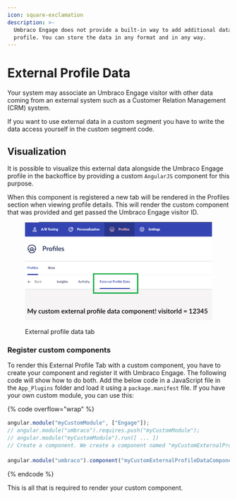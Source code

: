 ```yaml
---
icon: square-exclamation
description: >-
  Umbraco Engage does not provide a built-in way to add additional data to a
  profile. You can store the data in any format and in any way.
---
```


# External Profile Data

Your system may associate an Umbraco Engage visitor with other data coming from an external system such as a Customer Relation Management (CRM) system.

If you want to use external data in a custom segment you have to write the data access yourself in the custom segment code.

## Visualization

It is possible to visualize this external data alongside the Umbraco Engage profile in the backoffice by providing a custom `AngularJS` component for this purpose.

When this component is registered a new tab will be rendered in the Profiles section when viewing profile details. This will render the custom component that was provided and get passed the Umbraco Engage visitor ID.

<figure><img src="../../.gitbook/assets/image (18).png" alt="External profile data tab"><figcaption><p>External profile data tab</p></figcaption></figure>

### Register custom components

To render this External Profile Tab with a custom component, you have to create your component and register it with Umbraco Engage. The following code will show how to do both. Add the below code in a JavaScript file in the `App_Plugins` folder and load it using a `package.manifest` file. If you have your own custom module, you can use this:

{% code overflow="wrap" %}
```javascript
angular.module("myCustomModule", ["Engage"]);
// angular.module("umbraco").requires.push("myCustomModule");
// angular.module("myCustomModule").run([ ... ]) 
// Create a component. We create a component named "myCustomExternalProfileDataComponent" here:

angular.module("umbraco").component("myCustomExternalProfileDataComponent", {  bindings: { visitorId: "<" },  template: "<h1>My custom external profile data component! visitorId = {{$ctrl.visitorId}}</h1>",  controller: [function () {    this.$onInit = function () {      // Your logic here    }  }]});// Register your custom external profile data component.// Please note you have to use kebab-case for your component name here// just like how you would use it in an AngularJS template (i.e. myCustomComponent -> my-custom-component)angular.module("umbraco").run(["myCustomComponents", function (customComponents) {  customComponents.profiles.externalProfileData = "my-custom-external-profile-data-component";}]);
```
{% endcode %}

This is all that is required to render your custom component.
